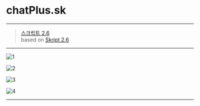 # chatPlus.sk  
---
>[스크립트 2.6](https://github.com/SkriptLang/Skript/releases)   
>based on [Skript 2.6](https://github.com/SkriptLang/Skript/releases)  
---
![1](https://user-images.githubusercontent.com/31058262/146668965-912ebe56-41a2-40be-b478-9669d0c59b55.png)   


![2](https://user-images.githubusercontent.com/31058262/146668967-2a6fc9cf-b308-41d0-92b7-6422f7c54c81.png)   

![3](https://user-images.githubusercontent.com/31058262/146668968-13c4ff8f-8af7-4bb7-89dc-176ad9ec099e.png)   

![4](https://user-images.githubusercontent.com/31058262/146668970-3c9dc25f-8dd5-496f-a318-3cfb03c2acad.png)   

---
